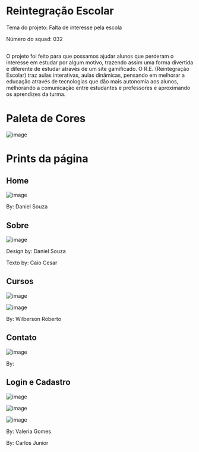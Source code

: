 # Reintegração Escolar
Tema do projeto: Falta de interesse pela escola

Número do squad: 032

##

O projeto foi feito para que possamos ajudar alunos que perderam o interesse em estudar por algum motivo, trazendo assim uma forma divertida e diferente de estudar através de um site gamificado.
O R.E. (Reintegração Escolar) traz aulas interativas, aulas dinâmicas, pensando em melhorar a educação através de tecnologias que dão mais autonomia aos alunos, melhorando a comunicação entre estudantes e professores e aproximando os aprendizes da turma.

# Paleta de Cores
![image](https://user-images.githubusercontent.com/50535257/179427056-e7328f2a-4e11-4bf9-b40b-de076364d647.png)

# Prints da página

## Home

![image](https://user-images.githubusercontent.com/50535257/179624291-6158b43c-1bb6-40a1-879a-82e1d6814889.png)

By: Daniel Souza

## Sobre

![image](https://user-images.githubusercontent.com/50535257/179624260-df2d6695-42f8-44d2-bd61-8188efacc522.png)

Design by: Daniel Souza

Texto by: Caio Cesar

## Cursos

![image](https://user-images.githubusercontent.com/50535257/179624351-d1b079e4-1fa0-4c9c-9810-d22189e9f7d0.png)

![image](https://user-images.githubusercontent.com/50535257/179624394-3f7fae47-5da1-47f2-baed-cfd9dd397d23.png)


By: Wilberson Roberto

## Contato

![image](https://user-images.githubusercontent.com/50535257/179608470-9f2a5bf9-8be2-4f9b-ba8c-fe0ba2195a94.png)

By:

## Login e Cadastro

![image](https://user-images.githubusercontent.com/50535257/179608485-88576db6-bec1-4cfc-b372-35fbe1b87bd5.png)

![image](https://user-images.githubusercontent.com/50535257/179608501-2da38fe4-a50e-41d0-8ca4-cfd945d2f58f.png)

![image](https://user-images.githubusercontent.com/50535257/179608511-6780d997-c700-49e7-b97e-ee8a9bf9b395.png)

By: Valeria Gomes

By: Carlos Junior


